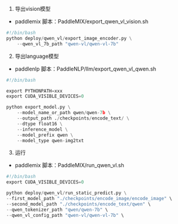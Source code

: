 1. 导出vision模型

* paddlemix 脚本：PaddleMIX/export_qwen_vl_vision.sh

```python
#!/bin/bash
python deploy/qwen_vl/export_image_encoder.py \
    --qwen_vl_7b_path "qwen-vl/qwen-vl-7b"
```

2. 导出language模型

* paddlenlp 脚本：PaddleNLP/llm/export_qwen_vl_qwen.sh

```python
#!/bin/bash

export PYTHONPATH=xxx
export CUDA_VISIBLE_DEVICES=0

python export_model.py \
    --model_name_or_path qwen/qwen-7b \
    --output_path ./checkpoints/encode_text/ \
    --dtype float16 \
    --inference_model \
    --model_prefix qwen \
    --model_type qwen-img2txt
```

3. 运行

* paddlemix 脚本：PaddleMIX/run_qwen_vl.sh

```python
#!/bin/bash
export CUDA_VISIBLE_DEVICES=0

python deploy/qwen_vl/run_static_predict.py \
--first_model_path "./checkpoints/encode_image/encode_image" \
--second_model_path "./checkpoints/encode_text/qwen" \
--qwen_tokenizer_path "qwen/qwen-7b" \
--qwen_vl_config_path "qwen-vl/qwen-vl-7b" \
```